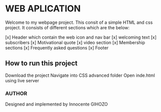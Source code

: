 # WEB APLICATION

Welcome to my webpage project. This consit of a simple HTML and css project.
It consists of different sections which are the below:

[x] Header which contain the web icon and nav bar
[x] welcoming text
[x] subscribers
[x] Motivational quote
[x] video section
[x] Membership sections
[x] Frequently asked questions 
[x] Footer

##  How to run this project

Download the project
Navigate into CSS advanced folder
Open inde.html using live server

### AUTHOR

Designed and implemented by Innocente GIHOZO
